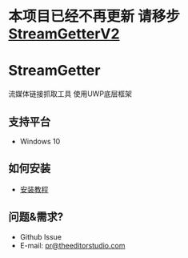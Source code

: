 # 本项目已经不再更新 请移步[StreamGetterV2](https://github.com/ssysm/StreamGetterv2)

# StreamGetter
流媒体链接抓取工具 使用UWP底层框架



## 支持平台

- Windows 10 



## 如何安装

- [安装教程](INSTALL.md)



## 问题&需求?

- Github Issue
- E-mail: pr@theeditorstudio.com

